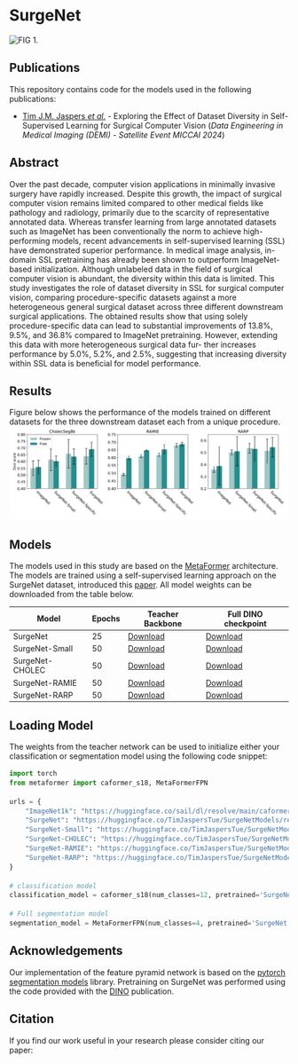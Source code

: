 # SurgeNet
![FIG 1.](figures/SurgeNet.png)

## Publications
This repository contains code for the models used in the following publications:

- [Tim J.M. Jaspers *et al.*](https://) - Exploring the Effect of Dataset Diversity in
Self-Supervised Learning for Surgical Computer
Vision (*Data Engineering in Medical Imaging (DEMI) - Satellite Event MICCAI 2024*)

  
## Abstract
Over the past decade, computer vision applications in minimally invasive surgery have rapidly increased. Despite this growth, the
impact of surgical computer vision remains limited compared to other medical fields like pathology and radiology, primarily due to the scarcity
of representative annotated data. Whereas transfer learning from large
annotated datasets such as ImageNet has been conventionally the norm
to achieve high-performing models, recent advancements in self-supervised
learning (SSL) have demonstrated superior performance. In medical image analysis, in-domain SSL pretraining has already been shown to outperform ImageNet-based initialization. Although unlabeled data in the
field of surgical computer vision is abundant, the diversity within this data is limited. This study investigates the role of dataset diversity in
SSL for surgical computer vision, comparing procedure-specific datasets against a more heterogeneous general surgical dataset across three different downstream surgical applications. 
The obtained results show that using solely procedure-specific data can lead to substantial improvements of 13.8%, 9.5%, and 36.8% compared to ImageNet pretraining. However, extending this data with more heterogeneous surgical data fur-
ther increases performance by 5.0%, 5.2%, and 2.5%, suggesting that increasing diversity within SSL data is beneficial for model performance.

## Results
Figure below shows the performance of the models trained on different datasets for the three downstream dataset each from a unique procedure. 
![FIG 2.](figures/Results_SurgeNet.svg)

## Models
The models used in this study are based on the [MetaFormer](https://arxiv.org/abs/2210.13452) architecture. The models are trained using a self-supervised learning approach on the SurgeNet
dataset, introduced this [paper](https://). All model weights can be downloaded from the table below.

| Model           | Epochs | Teacher Backbone                                                                                                                          | Full DINO checkpoint                                                                                                                 |
|-----------------|--------|-------------------------------------------------------------------------------------------------------------------------------------------|--------------------------------------------------------------------------------------------------------------------------------------|
| SurgeNet        | 25     | [Download](https://huggingface.co/TimJaspersTue/SurgeNetModels/resolve/main/SurgeNet_checkpoint_epoch0025_teacher.pth?download=true)      | [Download](https://huggingface.co/TimJaspersTue/SurgeNetModels/resolve/main/SurgeNet_checkpoint0025.pth?download=true) |
| SurgeNet-Small  | 50     | [Download](https://huggingface.co/TimJaspersTue/SurgeNetModels/resolve/main/SurgeNetSmall_checkpoint_epoch0050_teacher.pth?download=true) | [Download](https://huggingface.co/TimJaspersTue/SurgeNetModels/resolve/main/SurgeNetSmall_checkpoint0050.pth?download=true) |
| SurgeNet-CHOLEC | 50     | [Download](https://huggingface.co/TimJaspersTue/SurgeNetModels/resolve/main/CHOLEC_checkpoint_epoch0050_teacher.pth?download=true)        | [Download](https://huggingface.co/TimJaspersTue/SurgeNetModels/resolve/main/CHOLEC_checkpoint0050.pth?download=true) | 
| SurgeNet-RAMIE  | 50     | [Download](https://huggingface.co/TimJaspersTue/SurgeNetModels/resolve/main/RAMIE_checkpoint_epoch0050_teacher.pth?download=true)         | [Download](https://huggingface.co/TimJaspersTue/SurgeNetModels/resolve/main/RAMIE_checkpoint0050.pth?download=true) | 
| SurgeNet-RARP   | 50     | [Download](https://huggingface.co/TimJaspersTue/SurgeNetModels/resolve/main/RARP_checkpoint_epoch0050_teacher.pth?download=true)          | [Download](https://huggingface.co/TimJaspersTue/SurgeNetModels/resolve/main/RARP_checkpoint0050.pth?download=true) |


## Loading Model
The weights from the teacher network can be used to initialize either your classification or segmentation model using the following code snippet:

```python
import torch
from metaformer import caformer_s18, MetaFormerFPN

urls = {
    "ImageNet1k": "https://huggingface.co/sail/dl/resolve/main/caformer/caformer_s18.pth",
    "SurgeNet": "https://huggingface.co/TimJaspersTue/SurgeNetModels/resolve/main/SurgeNet_checkpoint_epoch0025_teacher.pth?download=true",
    "SurgeNet-Small": "https://huggingface.co/TimJaspersTue/SurgeNetModels/resolve/main/SurgeNetSmall_checkpoint_epoch0050_teacher.pth?download=true",
    "SurgeNet-CHOLEC": "https://huggingface.co/TimJaspersTue/SurgeNetModels/resolve/main/CHOLEC_checkpoint_epoch0050_teacher.pth?download=true",
    "SurgeNet-RAMIE": "https://huggingface.co/TimJaspersTue/SurgeNetModels/resolve/main/RAMIE_checkpoint_epoch0050_teacher.pth?download=true",
    "SurgeNet-RARP": "https://huggingface.co/TimJaspersTue/SurgeNetModels/resolve/main/RARP_checkpoint_epoch0050_teacher.pth?download=true"
}

# classification model
classification_model = caformer_s18(num_classes=12, pretrained='SurgeNet', pretrained_weights=urls['SurgeNet'])

# Full segmentation model
segmentation_model = MetaFormerFPN(num_classes=4, pretrained='SurgeNet', pretrained_weights=urls['SurgeNet'])

```

## Acknowledgements
Our implementation of the feature pyramid network is based on the [pytorch segmentation models](https://segmentation-modelspytorch.readthedocs.io/en/latest/) library.
Pretraining on SurgeNet was performed using the code provided with the [DINO](https://github.com/facebookresearch/dino) publication.

## Citation
If you find our work useful in your research please consider citing our paper:
